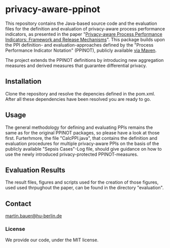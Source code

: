 # privacy-aware-ppinot
This repository contains the Java-based source code and the evaluation files for the definition and evaluation of privacy-aware process performance indicators, as presented in the paper "[Privacy-aware Process Performance Indicators: Framework and Release Mechanisms](https://arxiv.org/abs/2103.11740)".
This package builds upon the PPI definition- and evaluation-approaches defined by the "Process Performance Indicator Notation" (PPINOT), publicly available [via Maven](https://mvnrepository.com/artifact/es.us.isa.ppinot/ppinot-model).

The project extends the PPINOT definitions by introducing new aggregation measures and derived measures that guarantee differential privacy.


## Installation
Clone the repository and resolve the depencies defined in the pom.xml.
After all these dependencies have been resolved you are ready to go.

## Usage
The general methodology for defining and evaluating PPIs remains the same as for the original PPINOT packages, so please have a look at those first.
Furterhmore, the file "CalcPPI.java", that contains the definition and evaluation procedures for multiple privacy-aware PPIs on the basis of the publicly available "Sepsis Cases"-Log file, should give guidance on how to use the newly introduced privacy-protected PPINOT-measures.

## Evaluation Results
The result files, figures and scripts used for the creation of those figures, used used thrpughout the paper, can be found in the directory "evaluation".

## Contact
martin.bauer@hu-berlin.de

### License
We provide our code, under the MIT license.
